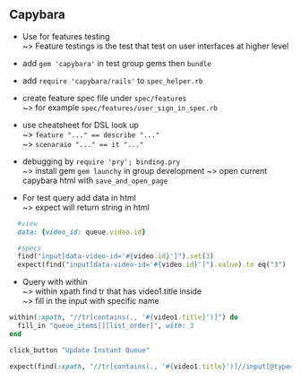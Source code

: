 ## Capybara  
* Use for features testing   
~> Feature testings is the test that test on user interfaces at higher level  

* add `gem 'capybara'` in test group gems then `bundle`  

* add `require 'capybara/rails'` to `spec_helper.rb`

* create feature spec file under `spec/features`  
~> for example `spec/features/user_sign_in_spec.rb`  

* use cheatsheet for DSL look up  
~> `feature "..." == describe "..."`   
~> `scenaraio "..." == it "..."`  

* debugging by `require 'pry'; binding.pry`  
~> install gem `gem launchy` in group development
~> open current capybara html with `save_and_open_page`  

* For test query add data in html   
~> expect will return string in html
```ruby
  #view
  data: {video_id: queue.video.id}

  #specs
  find("input[data-video-id='#{video.id}']").set(3)
  expect(find("input[data-video-id='#{video.id}']").value).to eq("3")
```  

* Query with within  
~> within xpath find tr that has video1.title inside  
~> fill in the input with specific name 
```ruby
within(:xpath, "//tr[contains(., '#{video1.title}')]") do
  fill_in "queue_items[][list_order]", with: 3
end

click_button "Update Instant Queue"

expect(find(:xpath, "//tr[contains(., '#{video1.title}')]//input[@type='text']").value).to eq("3")
```